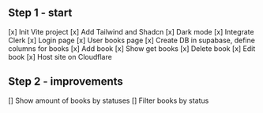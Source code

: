 ## Step 1 - start
[x] Init Vite project
[x] Add Tailwind and Shadcn
[x] Dark mode
[x] Integrate Clerk
[x] Login page
[x] User books page
[x] Create DB in supabase, define columns for books
[x] Add book
[x] Show get books
[x] Delete book
[x] Edit book
[x] Host site on Cloudflare

## Step 2 - improvements
[] Show amount of books by statuses
[] Filter books by status
